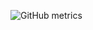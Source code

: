 ![GitHub metrics](https://metrics.lecoq.io/kacp3rrr?base.header=0&base.community=0&base.repositories=0&base.metadata=0&isocalendar=1&languages=1&isocalendar.duration=full-year)